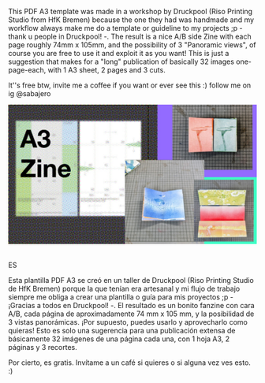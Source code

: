 This PDF A3 template was made in a workshop by Druckpool (Riso Printing Studio from HfK Bremen) because the one they had was handmade and my workflow always make me do a template or guideline to my projects ;p - thank u people in Druckpool! -. The result is a nice A/B side Zine with each page roughly 74mm x 105mm, and the possibility of 3 "Panoramic views", of course you are free to use it and exploit it as you want! This is just a suggestion that makes for a "long" publication of basically 32 images one-page-each, with 1 A3 sheet, 2 pages and 3 cuts.

It''s free btw, invite me a coffee if you want or ever see this :) 
follow me on ig @sabajero

![Look!](cover_a3_zine.png)
![]()


ES

Esta plantilla PDF A3 se creó en un taller de Druckpool (Riso Printing Studio de HfK Bremen) porque la que tenían era artesanal y mi flujo de trabajo siempre me obliga a crear una plantilla o guía para mis proyectos ;p - ¡Gracias a todos en Druckpool! -. El resultado es un bonito fanzine con cara A/B, cada página de aproximadamente 74 mm x 105 mm, y la posibilidad de 3 vistas panorámicas. ¡Por supuesto, puedes usarlo y aprovecharlo como quieras! Esto es solo una sugerencia para una publicación extensa de básicamente 32 imágenes de una página cada una, con 1 hoja A3, 2 páginas y 3 recortes.

Por cierto, es gratis. Invítame a un café si quieres o si alguna vez ves esto. :)

